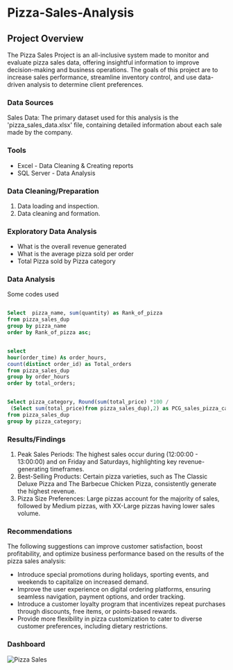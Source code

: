 # Pizza-Sales-Analysis

## Project Overview

The Pizza Sales Project is an all-inclusive system made to monitor and evaluate pizza sales data, offering insightful information to improve decision-making and business operations.  The goals of this project are to increase sales performance, streamline inventory control, and use data-driven analysis to determine client preferences.

### Data Sources

Sales Data: The primary dataset used for this analysis is the 'pizza_sales_data.xlsx' file, containing detailed information about each sale made by the company. 

### Tools

- Excel - Data Cleaning & Creating reports
- SQL Server - Data Analysis

### Data Cleaning/Preparation

1. Data loading and inspection.
2. Data cleaning and formation.

### Exploratory Data Analysis

- What is the overall revenue generated
- What is the average pizza sold per order
- Total Pizza sold by Pizza category

### Data Analysis

Some codes used 

```sql

Select  pizza_name, sum(quantity) as Rank_of_pizza
from pizza_sales_dup
group by pizza_name
order by Rank_of_pizza asc;


select
hour(order_time) As order_hours,
count(distinct order_id) as Total_orders
from pizza_sales_dup
group by order_hours
order by total_orders;


Select pizza_category, Round(sum(total_price) *100 /
 (Select sum(total_price)from pizza_sales_dup),2) as PCG_sales_pizza_category
from pizza_sales_dup
group by pizza_category;

```

### Results/Findings

1. Peak Sales Periods: The highest sales occur during (12:00:00 - 13:00:00) and on Friday and Saturdays, highlighting key revenue-generating timeframes.
2. Best-Selling Products: Certain pizza varieties, such as The Classic Deluxe Pizza and The Barbecue Chicken Pizza, consistently generate the highest revenue.
3. Pizza Size Preferences: Large pizzas account for the majority of sales, followed by Medium pizzas, with XX-Large pizzas having lower sales volume.

### Recommendations 

The following suggestions can improve customer satisfaction, boost profitability, and optimize business performance based on the results of the pizza sales analysis:

-  Introduce special promotions during holidays, sporting events, and weekends to capitalize on increased demand.
-  Improve the user experience on digital ordering platforms, ensuring seamless navigation, payment options, and order tracking.
-  Introduce a customer loyalty program that incentivizes repeat purchases through discounts, free items, or points-based rewards.
-  Provide more flexibility in pizza customization to cater to diverse customer preferences, including dietary restrictions.


### Dashboard

![Pizza Sales](https://github.com/user-attachments/assets/7b1f105f-ceeb-4839-9ab6-29e99c0fc394)
